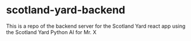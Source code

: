 # scotland-yard-backend
This is a repo of the backend server for the Scotland Yard react app using the Scotland Yard Python AI for Mr. X
